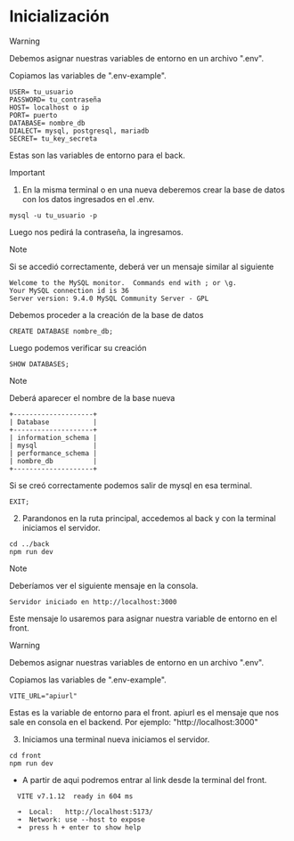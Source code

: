 # Inicialización

> [!WARNING]
> Debemos asignar nuestras variables de entorno en un archivo ".env".
>
>  Copiamos las variables de ".env-example".
>
> ```plain
> USER= tu_usuario
> PASSWORD= tu_contraseña
> HOST= localhost o ip
> PORT= puerto
> DATABASE= nombre_db
> DIALECT= mysql, postgresql, mariadb
> SECRET= tu_key_secreta
> ```
>
> Estas son las variables de entorno para el back.

> [!IMPORTANT]
>1. En la misma terminal o en una nueva deberemos crear la base de datos con los datos ingresados en el .env.
>```pws
>mysql -u tu_usuario -p
>```
>Luego nos pedirá la contraseña, la ingresamos.

> [!NOTE]
>Si se accedió correctamente, deberá ver un mensaje similar al siguiente
>```pgsql
>Welcome to the MySQL monitor.  Commands end with ; or \g.
>Your MySQL connection id is 36
>Server version: 9.4.0 MySQL Community Server - GPL
>```

Debemos proceder a la creación de la base de datos

```pws
CREATE DATABASE nombre_db;
```

Luego podemos verificar su creación
```pws
SHOW DATABASES;
```
> [!NOTE]
>Deberá aparecer el nombre de la base nueva
>```pgsql
>+--------------------+
>| Database           |
>+--------------------+
>| information_schema |
>| mysql              |
>| performance_schema |
>| nombre_db          |
>+--------------------+
>```
Si se creó correctamente podemos salir de mysql en esa terminal.
```pws
EXIT;
```

2. Parandonos en la ruta principal, accedemos al back y con la terminal iniciamos el servidor.
```pws
cd ../back
npm run dev
```
> [!NOTE]
> Deberíamos ver el siguiente mensaje en la consola.
>
> ```pws
> Servidor iniciado en http://localhost:3000
> ```
>
> Este mensaje lo usaremos para asignar nuestra variable de entorno en el front.

> [!WARNING]
> Debemos asignar nuestras variables de entorno en un archivo ".env".
>
>  Copiamos las variables de ".env-example".
>
> ```plain
> VITE_URL="apiurl"
> ```
>
> Estas es la variable de entorno para el front.
> apiurl es el mensaje que nos sale en consola en el backend. Por ejemplo: "http://localhost:3000"

3. Iniciamos una terminal nueva iniciamos el servidor.
```pws
cd front
npm run dev
```

- A partir de aqui podremos entrar al link desde la terminal del front.
```pws
  VITE v7.1.12  ready in 604 ms

  ➜  Local:   http://localhost:5173/
  ➜  Network: use --host to expose
  ➜  press h + enter to show help
```
